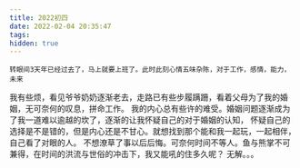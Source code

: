 ```yaml
---
title: 2022初四
date: 2022-02-04 20:35:47
tags:
hidden: true
---
```


    转眼间3天年已经过去了，马上就要上班了。此时此刻心情五味杂陈，对于工作，感情，能力，未来
我有些烦，看见爷爷奶奶逐渐老去，走路已有些步履蹒跚，看着父母为了我的婚姻，无可奈何的叹息，拼命工作。
我的内心总有些许的难受。婚姻问题逐渐成为了我一道难以逾越的坎了，逐渐的让我怀疑自己的对于婚姻的认知，
怀疑自己的选择是不是错的，但是内心还是不甘心。就想找到那个能和我一起玩，一起相伴，自己看了对眼的人。
不想潦草了事以后后悔。可奈何时间不等人。鱼与熊掌不可兼得，在时间的洪流与世俗的冲击下，我又能吼的住多久呢？
无解。。。